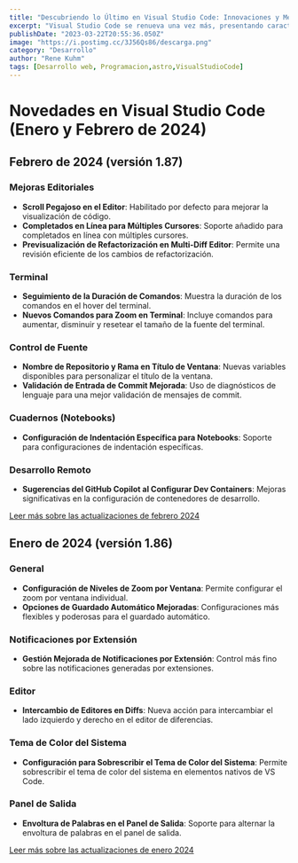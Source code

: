 ```yaml
---
title: "Descubriendo lo Último en Visual Studio Code: Innovaciones y Mejoras en 2024"
excerpt: "Visual Studio Code se renueva una vez más, presentando características que prometen mejorar significativamente la experiencia de desarrollo. Desde mejoras en el scroll pegajoso y opciones de guardado automático más flexibles, hasta un control más detallado sobre las notificaciones por extensión y refinamientos en el trabajo con diffs. Estas actualizaciones reflejan el compromiso continuo de VS Code con la eficiencia y la personalización, manteniendo su lugar como una herramienta esencial para desarrolladores modernos. "
publishDate: "2023-03-22T20:55:36.050Z"
image: "https://i.postimg.cc/3J56Qs86/descarga.png"
category: "Desarrollo"
author: "Rene Kuhm"
tags: [Desarrollo web, Programacion,astro,VisualStudioCode]
---
```


# Novedades en Visual Studio Code (Enero y Febrero de 2024)

## Febrero de 2024 (versión 1.87)

### Mejoras Editoriales
- **Scroll Pegajoso en el Editor**: Habilitado por defecto para mejorar la visualización de código.
- **Completados en Línea para Múltiples Cursores**: Soporte añadido para completados en línea con múltiples cursores.
- **Previsualización de Refactorización en Multi-Diff Editor**: Permite una revisión eficiente de los cambios de refactorización.

### Terminal
- **Seguimiento de la Duración de Comandos**: Muestra la duración de los comandos en el hover del terminal.
- **Nuevos Comandos para Zoom en Terminal**: Incluye comandos para aumentar, disminuir y resetear el tamaño de la fuente del terminal.

### Control de Fuente
- **Nombre de Repositorio y Rama en Título de Ventana**: Nuevas variables disponibles para personalizar el título de la ventana.
- **Validación de Entrada de Commit Mejorada**: Uso de diagnósticos de lenguaje para una mejor validación de mensajes de commit.

### Cuadernos (Notebooks)
- **Configuración de Indentación Específica para Notebooks**: Soporte para configuraciones de indentación específicas.

### Desarrollo Remoto
- **Sugerencias del GitHub Copilot al Configurar Dev Containers**: Mejoras significativas en la configuración de contenedores de desarrollo.

[Leer más sobre las actualizaciones de febrero 2024](https://code.visualstudio.com/updates/v1_87)

## Enero de 2024 (versión 1.86)

### General
- **Configuración de Niveles de Zoom por Ventana**: Permite configurar el zoom por ventana individual.
- **Opciones de Guardado Automático Mejoradas**: Configuraciones más flexibles y poderosas para el guardado automático.

### Notificaciones por Extensión
- **Gestión Mejorada de Notificaciones por Extensión**: Control más fino sobre las notificaciones generadas por extensiones.

### Editor
- **Intercambio de Editores en Diffs**: Nueva acción para intercambiar el lado izquierdo y derecho en el editor de diferencias.

### Tema de Color del Sistema
- **Configuración para Sobrescribir el Tema de Color del Sistema**: Permite sobrescribir el tema de color del sistema en elementos nativos de VS Code.

### Panel de Salida
- **Envoltura de Palabras en el Panel de Salida**: Soporte para alternar la envoltura de palabras en el panel de salida.

[Leer más sobre las actualizaciones de enero 2024](https://code.visualstudio.com/updates/v1_86)
